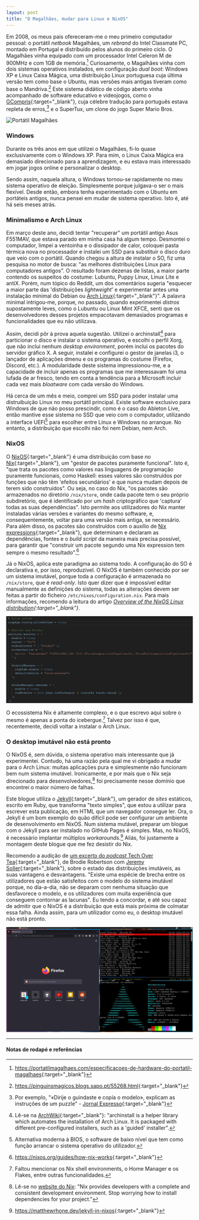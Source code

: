 ```yaml
---
layout: post
title: "O Magalhães, mudar para Linux e NixOS"
---
```


Em 2008, os meus pais ofereceram-me o meu primeiro computador pessoal: o portátil *netbook* Magalhães, um *rebrand* do Intel Classmate PC, montado em Portugal e distribuído pelos alunos do primeiro ciclo. O Magalhães vinha equipado com um processador Intel Celeron M de 900MHz e com 1GB de memória.[^1] Curiosamente, o Magalhães vinha com dois sistemas operativos instalados, em configuração *dual boot*: Windows XP e Linux Caixa Mágica, uma distribuição Linux portuguesa cuja última versão tem como base o Ubuntu, mas versões mais antigas tiveram como base o Mandriva.[^2] Este sistema didático de código aberto vinha acompanhado de software educativo e videojogos, como o [GCompris][GCompris]{:target="_blank"}, cuja célebre tradução para português estava repleta de erros,[^3] e o SuperTux, um clone do jogo Super Mario Bros.

![Portátil Magalhães](/assets/img/2023-09-10-mudar-para-linux/magalhães.jpg)

### Windows

Durante os três anos em que utilizei o Magalhães, fi-lo quase exclusivamente com o Windows XP. Para mim, o Linux Caixa Mágica era demasiado direcionado para a aprendizagem, e eu estava mais interessado em jogar jogos online e personalizar o desktop.

Sendo assim, naquela altura, o Windows tornou-se rapidamente no meu sistema operativo de eleição. Simplesmente porque julgava-o ser o mais flexível. Desde então, embora tenha experimentado com o Ubuntu em portáteis antigos, nunca pensei em mudar de sistema operativo. Isto é, até há seis meses atrás.

### Minimalismo e Arch Linux

Em março deste ano, decidi tentar "recuperar" um portátil antigo Asus F551MAV, que estava parado em minha casa há algum tempo. Desmontei o computador, limpei a ventoinha e o dissipador de calor, coloquei pasta térmica nova no processador e instalei um SSD para substituir o disco duro que veio com o portátil. Quando chegou a altura de instalar o SO, fiz uma pesquisa no motor de busca: "as melhores distribuições Linux para computadores antigos". O resultado foram dezenas de listas, a maior parte contendo os suspeitos do costume: Lubuntu, Puppy Linux, Linux Lite e antiX. Porém, num tópico do Reddit, um dos comentários sugeria "esquecer a maior parte das 'distribuições *lightweight*' e experimentar antes uma instalação minimal do Debian ou [Arch Linux][Arch Linux]{:target="_blank"}". A palavra minimal intrigou-me, porque, no passado, quando experimentei *distros* supostamente leves, como o Lubuntu ou Linux Mint XFCE, senti que os desenvolvedores desses projetos empacotavam demasiados programas e funcionalidades que eu não utilizava.

Assim, decidi pôr à prova aquela sugestão. Utilizei o archinstall[^4] para particionar o disco e instalar o sistema operativo, e escolhi o perfil Xorg, que não inclui nenhum *desktop environment*, porém inclui os pacotes do servidor gráfico X. A seguir, instalei e configurei o gestor de janelas i3, o lançador de aplicações dmenu e os programas do costume (Firefox, Discord, etc.). A modularidade deste sistema impressionou-me, e a capacidade de incluir apenas os programas que me interessavam foi uma lufada de ar fresco, tendo em conta a tendência para a Microsoft incluir cada vez mais *bloatware* com cada versão do Windows.

Há cerca de um mês e meio, comprei um SSD para poder instalar uma distruibuição Linux no meu portátil principal. Existe software exclusivo para Windows de que não posso prescindir, como é o caso do Ableton Live, então mantive esse sistema no SSD que veio com o computador, utilizando a interface UEFI[^5] para escolher entre Linux e Windows no arranque. No entanto, a distribuição que escolhi não foi nem Debian, nem Arch.

### NixOS

O [NixOS][NixOS]{:target="_blank"} é uma distribuição com base no [Nix][Nix]{:target="_blank"}, um "gestor de pacotes puramente funcional". Isto é, "que trata os pacotes como valores nas linguagens de programação puramente funcionais, como Haskell: esses valores são construídos por funções que não têm 'efeitos secundários' e que nunca mudam depois de terem sido construídos". Ou seja, no caso do Nix, "os pacotes são armazenados no diretório `/nix/store`, onde cada pacote tem o seu próprio subdiretório, que é identificado por um *hash* criptográfico que 'captura' todas as suas dependências". Isto permite aos utilizadores do Nix manter instaladas várias versões e variantes do mesmo software, e, consequentemente, voltar para uma versão mais antiga, se necessário. Para além disso, os pacotes são construídos com o auxílio de [Nix expressions][Nix expressions]{:target="_blank"}, que determinam e declaram as dependências, fontes e o *build script* da maneira mais precisa possível, para garantir que "construir um pacote segundo uma Nix expression tem sempre o mesmo resultado".[^6]

Já o NixOS, aplica este paradigma ao sistema todo. A configuração do SO é declarativa e, por isso, reproduzível. O NixOS é também conhecido por ser um sistema imutável, porque toda a configuração é armazenada no `/nix/store`, que é *read-only*. Isto quer dizer que é impossível editar manualmente as definições do sistema, todas as alterações devem ser feitas a partir do ficheiro `/etc/nixos/configuration.nix`. Para mais informações, recomendo a leitura do artigo *[Overview of the NixOS Linux distribution][Overview]{:target="_blank"}*.

![NixOS](/assets/img/2023-09-10-mudar-para-linux/nixos.jpg)

O ecossistema Nix é altamente complexo, e o que escrevo aqui sobre o mesmo é apenas a ponta do icebergue.[^7] Talvez por isso é que, recentemente, decidi voltar a instalar o Arch Linux.

### O desktop imutável não está pronto

O NixOS é, sem dúvida, o sistema operativo mais interessante que já experimentei. Contudo, há uma razão pela qual me vi obrigado a mudar para o Arch Linux: muitas aplicações pura e simplesmente não funcionam bem num sistema imutável. Ironicamente, e por mais que o Nix seja direcionado para desenvolvedores,[^8] foi precisamente nesse domínio que encontrei o maior número de falhas.

Este blogue utiliza o [Jekyll][Jekyll]{:target="_blank"}, um gerador de *sites* estáticos, escrito em Ruby, que transforma "texto simples", que estou a utilizar para escrever esta publicação, em HTML que um navegador consegue ler. Ora, o Jekyll é um bom exemplo do quão difícil pode ser configurar um ambiente de desenvolvimento em NixOS. Num sistema mutável, preparar um blogue com o Jekyll para ser instalado no GitHub Pages é simples. Mas, no NixOS, é necessário implantar múltiplos *workarounds*.[^9] Aliás, foi justamente a montagem deste blogue que me fez desistir do Nix.

Recomendo a audição de [um excerto do *podcast* Tech Over Tea][Tech Over Tea]{:target="_blank"}, de Brodie Robertson com [Jeremy Soller][Jeremy Soller]{:target="_blank"}, sobre o estado das distribuições imutáveis, as suas vantagens e desvantagens. "Existe uma espécie de brecha entre os utilizadores que estão satisfeitos com o modelo do sistema imutável porque, no dia-a-dia, não se deparam com nenhuma situação que desfavorece o modelo, e os utilizadores com muita experiência que conseguem contornar as lacunas". Eu tendo a concordar, e até sou capaz de admitir que o NixOS é a distribuição que está mais próxima de colmatar essa falha. Ainda assim, para um utilizador como eu, o desktop imutável não está pronto.

![Desktop](/assets/img/2023-09-10-mudar-para-linux/arch+awesome.jpg)

---

#### Notas de rodapé e referências

[^1]: <https://portatilmagalhaes.com/especificacoes-de-hardware-do-portatil-magalhaes>{:target="_blank"}

[^2]: <https://pinguinsmagicos.blogs.sapo.pt/55268.html>{:target="_blank"}

[^3]: Por exemplo, "«Dirije o guindaste e copía o modelo», explicam as instruções de um puzzle" - [Jornal Expresso][Expresso]{:target="_blank"}

[^4]: Lê-se na [ArchWiki][ArchWiki]{:target="_blank"}: "archinstall is a helper library which automates the installation of Arch Linux. It is packaged with different pre-configured installers, such as a 'guided' installer".

[^5]: Alternativa moderna à BIOS, o software de baixo nível que tem como função arrancar o sistema operativo do utilizador.

[^6]: <https://nixos.org/guides/how-nix-works>{:target="_blank"}

[^7]: Faltou mencionar os Nix shell environments, o Home Manager e os Flakes, entre outras funcionalidades.

[^8]: Lê-se no [website do Nix][website do nix]: "Nix provides developers with a complete and consistent development environment. Stop worrying how to install dependencies for your project."

[^9]: <https://matthewrhone.dev/jekyll-in-nixos>{:target="_blank"}


[GCompris]: https://github.com/gcompris/GCompris-qt
[Arch Linux]: https://archlinux.org
[Expresso]: https://expresso.pt/actualidade/magalhaes-tem-tantos-erros-que-e-dificil-contar-los=f501729
[ArchWiki]: https://wiki.archlinux.org
[NixOS]: https://nixos.org
[Nix]: https://nixos.wiki/wiki/Nix_package_manager
[Nix expressions]: https://nixos.wiki/wiki/Overview_of_the_Nix_Language
[Overview]: https://nixos.wiki/wiki/Overview_of_the_NixOS_Linux_distribution
[website do nix]: https://nixos.org/explore.html
[Jekyll]: https://jekyllrb.com
[Tech Over Tea]: <https://youtu.be/ioswlaxdhSA?si=prJg-SU2_BWmo73e&t=3960>
[Jeremy Soller]: https://soller.dev

